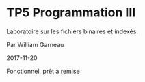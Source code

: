 # TP5 Programmation III


Laboratoire sur les fichiers binaires et indexés. 

Par William Garneau

2017-11-20

Fonctionnel, prêt à remise

